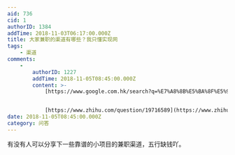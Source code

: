 ```yaml
---
aid: 736
cid: 1
authorID: 1384
addTime: 2018-11-03T06:17:00.000Z
title: 大家兼职的渠道有哪些？我只懂实现网
tags:
    - 渠道
comments:
    -
        authorID: 1227
        addTime: 2018-11-05T08:45:00.000Z
        content: >-
            [https://www.google.com.hk/search?q=%E7%A8%8B%E5%BA%8F%E5%91%98+%E5%85%BC%E8%81%8C&oq=%E7%A8%8B%E5%BA%8F%E5%91%98+%E5%85%BC%E8%81%8C&aqs=chrome..69i57j69i65.6778j0j3&sourceid=chrome&ie=UTF-8](https://www.google.com.hk/search?aqs=chrome..69i57j69i65.6778j0j3&ie=UTF-8&oq=%E7%A8%8B%E5%BA%8F%E5%91%98+%E5%85%BC%E8%81%8C&q=%E7%A8%8B%E5%BA%8F%E5%91%98+%E5%85%BC%E8%81%8C&sourceid=chrome)


            [https://www.zhihu.com/question/19716589](https://www.zhihu.com/question/19716589)
date: 2018-11-05T08:45:00.000Z
category: 问答
---
```


有没有人可以分享下一些靠谱的小项目的兼职渠道，五行缺钱吖。
